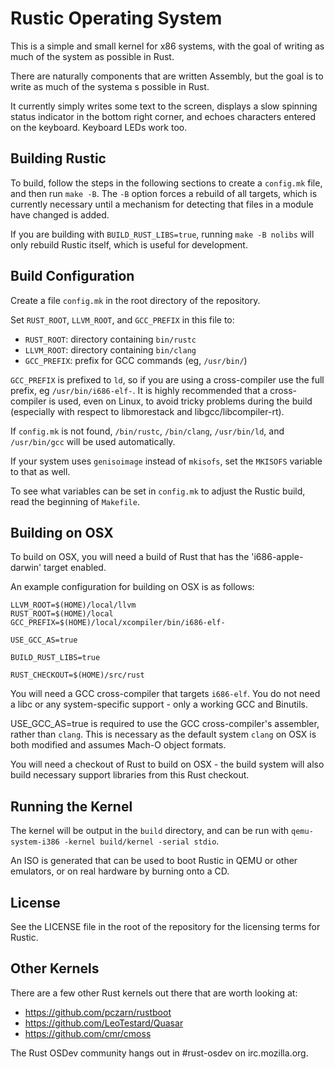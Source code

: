 # Rustic Operating System

This is a simple and small kernel for x86 systems, with the goal of
writing as much of the system as possible in Rust.

There are naturally components that are written Assembly, but the goal is to
write as much of the systema s possible in Rust.

It currently simply writes some text to the screen, displays a slow
spinning status indicator in the bottom right corner, and echoes
characters entered on the keyboard. Keyboard LEDs work too.

## Building Rustic

To build, follow the steps in the following sections to create a `config.mk`
file, and then run `make -B`. The `-B` option forces a rebuild of all targets,
which is currently necessary until a mechanism for detecting that files in a
module have changed is added.

If you are building with `BUILD_RUST_LIBS=true`, running `make -B nolibs` will
only rebuild Rustic itself, which is useful for development.

## Build Configuration

Create a file `config.mk` in the root directory of the repository.

Set `RUST_ROOT`, `LLVM_ROOT`, and `GCC_PREFIX` in this file to:
* `RUST_ROOT`: directory containing `bin/rustc`
* `LLVM_ROOT`: directory containing `bin/clang`
* `GCC_PREFIX`: prefix for GCC commands (eg, `/usr/bin/`)

`GCC_PREFIX` is prefixed to `ld`, so if you are using a cross-compiler
use the full prefix, eg `/usr/bin/i686-elf-`. It is highly recommended that a
cross-compiler is used, even on Linux, to avoid tricky problems during the
build (especially with respect to libmorestack and libgcc/libcompiler-rt).

If `config.mk` is not found, `/bin/rustc`, `/bin/clang`, `/usr/bin/ld`,
and `/usr/bin/gcc` will be used automatically.

If your system uses `genisoimage` instead of `mkisofs`, set the `MKISOFS`
variable to that as well.

To see what variables can be set in `config.mk` to adjust the Rustic build,
read the beginning of `Makefile`.

## Building on OSX

To build on OSX, you will need a build of Rust that has the 'i686-apple-darwin'
target enabled.

An example configuration for building on OSX is as follows:

```
LLVM_ROOT=$(HOME)/local/llvm
RUST_ROOT=$(HOME)/local
GCC_PREFIX=$(HOME)/local/xcompiler/bin/i686-elf-

USE_GCC_AS=true

BUILD_RUST_LIBS=true

RUST_CHECKOUT=$(HOME)/src/rust
```

You will need a GCC cross-compiler that targets `i686-elf`. You do not need a
libc or any system-specific support - only a working GCC and Binutils.

USE_GCC_AS=true is required to use the GCC cross-compiler's assembler, rather
than `clang`. This is necessary as the default system `clang` on OSX is both
modified and assumes Mach-O object formats.

You will need a checkout of Rust to build on OSX - the build system will also
build necessary support libraries from this Rust checkout.

## Running the Kernel

The kernel will be output in the `build` directory, and can be run with
`qemu-system-i386 -kernel build/kernel -serial stdio`.

An ISO is generated that can be used to boot Rustic in QEMU or other emulators,
or on real hardware by burning onto a CD.

## License

See the LICENSE file in the root of the repository for the licensing
terms for Rustic.

## Other Kernels

There are a few other Rust kernels out there that are worth looking at:
* https://github.com/pczarn/rustboot
* https://github.com/LeoTestard/Quasar
* https://github.com/cmr/cmoss

The Rust OSDev community hangs out in #rust-osdev on irc.mozilla.org.


